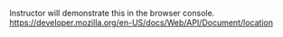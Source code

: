 Instructor will demonstrate this in the browser console.
https://developer.mozilla.org/en-US/docs/Web/API/Document/location
